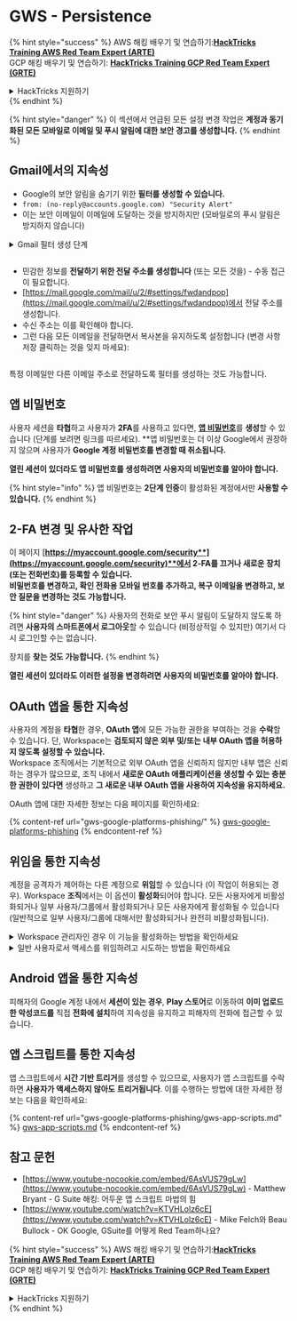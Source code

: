 # GWS - Persistence

{% hint style="success" %}
AWS 해킹 배우기 및 연습하기:<img src="../../.gitbook/assets/image (1) (1) (1).png" alt="" data-size="line">[**HackTricks Training AWS Red Team Expert (ARTE)**](https://training.hacktricks.xyz/courses/arte)<img src="../../.gitbook/assets/image (1) (1) (1).png" alt="" data-size="line">\
GCP 해킹 배우기 및 연습하기: <img src="../../.gitbook/assets/image (2).png" alt="" data-size="line">[**HackTricks Training GCP Red Team Expert (GRTE)**<img src="../../.gitbook/assets/image (2).png" alt="" data-size="line">](https://training.hacktricks.xyz/courses/grte)

<details>

<summary>HackTricks 지원하기</summary>

* [**구독 계획**](https://github.com/sponsors/carlospolop) 확인하기!
* **💬 [**Discord 그룹**](https://discord.gg/hRep4RUj7f) 또는 [**텔레그램 그룹**](https://t.me/peass)에 참여하거나 **Twitter** 🐦 [**@hacktricks\_live**](https://twitter.com/hacktricks_live)**를 팔로우하세요.**
* **[**HackTricks**](https://github.com/carlospolop/hacktricks) 및 [**HackTricks Cloud**](https://github.com/carlospolop/hacktricks-cloud) 깃허브 리포지토리에 PR을 제출하여 해킹 팁을 공유하세요.**

</details>
{% endhint %}

{% hint style="danger" %}
이 섹션에서 언급된 모든 설정 변경 작업은 **계정과 동기화된 모든 모바일로 이메일 및 푸시 알림에 대한 보안 경고를 생성합니다.**
{% endhint %}

## **Gmail에서의 지속성**

* Google의 보안 알림을 숨기기 위한 **필터를 생성할 수 있습니다.**
* `from: (no-reply@accounts.google.com) "Security Alert"`
* 이는 보안 이메일이 이메일에 도달하는 것을 방지하지만 (모바일로의 푸시 알림은 방지하지 않습니다)

<details>

<summary>Gmail 필터 생성 단계</summary>

(지침은 [**여기**](https://support.google.com/mail/answer/6579)에서 확인하세요)

1. [Gmail](https://mail.google.com/)을 엽니다.
2. 상단의 검색 상자에서 검색 옵션 표시를 클릭합니다 ![photos tune](https://lh3.googleusercontent.com/cD6YR_YvqXqNKxrWn2NAWkV6tjJtg8vfvqijKT1_9zVCrl2sAx9jROKhLqiHo2ZDYTE=w36).
3. 검색 기준을 입력합니다. 검색이 제대로 작동했는지 확인하려면 **검색**을 클릭하여 어떤 이메일이 표시되는지 확인합니다.
4. 검색 창 하단에서 **필터 만들기**를 클릭합니다.
5. 필터가 수행할 작업을 선택합니다.
6. **필터 만들기**를 클릭합니다.

현재 필터를 확인하려면 (삭제하려면) [https://mail.google.com/mail/u/0/#settings/filters](https://mail.google.com/mail/u/0/#settings/filters)에서 확인하세요.

</details>

<figure><img src="../../.gitbook/assets/image (331).png" alt=""><figcaption></figcaption></figure>

* 민감한 정보를 **전달하기 위한 전달 주소를 생성합니다** (또는 모든 것을) - 수동 접근이 필요합니다.
* [https://mail.google.com/mail/u/2/#settings/fwdandpop](https://mail.google.com/mail/u/2/#settings/fwdandpop)에서 전달 주소를 생성합니다.
* 수신 주소는 이를 확인해야 합니다.
* 그런 다음 모든 이메일을 전달하면서 복사본을 유지하도록 설정합니다 (변경 사항 저장 클릭하는 것을 잊지 마세요):

<figure><img src="../../.gitbook/assets/image (332).png" alt=""><figcaption></figcaption></figure>

특정 이메일만 다른 이메일 주소로 전달하도록 필터를 생성하는 것도 가능합니다.

## 앱 비밀번호

사용자 세션을 **타협**하고 사용자가 **2FA**를 사용하고 있다면, [**앱 비밀번호**](https://support.google.com/accounts/answer/185833?hl=en)를 **생성**할 수 있습니다 (단계를 보려면 링크를 따르세요). **앱 비밀번호는 더 이상 Google에서 권장하지 않으며 사용자가 **Google 계정 비밀번호를 변경할 때 취소됩니다.**

**열린 세션이 있더라도 앱 비밀번호를 생성하려면 사용자의 비밀번호를 알아야 합니다.**

{% hint style="info" %}
앱 비밀번호는 **2단계 인증**이 활성화된 계정에서만 **사용할 수 있습니다.**
{% endhint %}

## 2-FA 변경 및 유사한 작업

이 페이지 [**https://myaccount.google.com/security**](https://myaccount.google.com/security)**에서 2-FA를 끄거나 새로운 장치(또는 전화번호)를 등록할 수 있습니다.**\
**비밀번호를 변경하고, 확인 전화용 모바일 번호를 추가하고, 복구 이메일을 변경하고, 보안 질문을 변경하는 것도 가능합니다.**

{% hint style="danger" %}
사용자의 전화로 보안 푸시 알림이 도달하지 않도록 하려면 **사용자의 스마트폰에서 로그아웃**할 수 있습니다 (비정상적일 수 있지만) 여기서 다시 로그인할 수는 없습니다.

장치를 **찾는 것도 가능합니다.**
{% endhint %}

**열린 세션이 있더라도 이러한 설정을 변경하려면 사용자의 비밀번호를 알아야 합니다.**

## OAuth 앱을 통한 지속성

사용자의 계정을 **타협**한 경우, **OAuth 앱**에 모든 가능한 권한을 부여하는 것을 **수락**할 수 있습니다. 단, Workspace는 **검토되지 않은 외부 및/또는 내부 OAuth 앱을 허용하지 않도록 설정할 수 있습니다.**\
Workspace 조직에서는 기본적으로 외부 OAuth 앱을 신뢰하지 않지만 내부 앱은 신뢰하는 경우가 많으므로, 조직 내에서 **새로운 OAuth 애플리케이션을 생성할 수 있는 충분한 권한이 있다면** 생성하고 **그 새로운 내부 OAuth 앱을 사용하여 지속성을 유지하세요.**

OAuth 앱에 대한 자세한 정보는 다음 페이지를 확인하세요:

{% content-ref url="gws-google-platforms-phishing/" %}
[gws-google-platforms-phishing](gws-google-platforms-phishing/)
{% endcontent-ref %}

## 위임을 통한 지속성

계정을 공격자가 제어하는 다른 계정으로 **위임**할 수 있습니다 (이 작업이 허용되는 경우). Workspace **조직**에서는 이 옵션이 **활성화**되어야 합니다. 모든 사용자에게 비활성화되거나 일부 사용자/그룹에서 활성화되거나 모든 사용자에게 활성화될 수 있습니다 (일반적으로 일부 사용자/그룹에 대해서만 활성화되거나 완전히 비활성화됩니다).

<details>

<summary>Workspace 관리자인 경우 이 기능을 활성화하는 방법을 확인하세요</summary>

(정보는 [문서에서 복사됨](https://support.google.com/a/answer/7223765))

조직의 관리자로서 (예: 직장 또는 학교) 사용자가 Gmail 계정에 대한 액세스를 위임할 수 있는지 제어합니다. 모든 사용자에게 계정을 위임할 수 있는 옵션을 제공하거나 특정 부서의 사람들만 위임을 설정할 수 있도록 할 수 있습니다. 예를 들어:

* 관리 비서를 Gmail 계정의 위임자로 추가하여 그들이 귀하를 대신하여 이메일을 읽고 보낼 수 있도록 합니다.
* 그룹을 추가하여 모든 사람이 하나의 Gmail 계정에 액세스할 수 있도록 합니다.

사용자는 동일한 조직의 다른 사용자에게만 액세스를 위임할 수 있으며, 도메인이나 조직 단위에 관계없이 가능합니다.

#### 위임 한도 및 제한 사항

* **사용자가 Google 그룹에 자신의 메일박스 액세스를 부여할 수 있도록 허용하는 옵션**: 이 옵션을 사용하려면 위임된 계정의 OU와 각 그룹 구성원의 OU에 대해 활성화되어야 합니다. 이 옵션이 활성화되지 않은 OU에 속한 그룹 구성원은 위임된 계정에 액세스할 수 없습니다.
* 일반적인 사용으로 40명의 위임된 사용자가 동시에 Gmail 계정에 액세스할 수 있습니다. 하나 이상의 위임자가 평균 이상으로 사용할 경우 이 숫자가 줄어들 수 있습니다.
* Gmail에 자주 액세스하는 자동화된 프로세스는 동시에 계정에 액세스할 수 있는 위임자의 수를 줄일 수 있습니다. 이러한 프로세스에는 Gmail에 자주 액세스하는 API 또는 브라우저 확장 프로그램이 포함됩니다.
* 단일 Gmail 계정은 최대 1,000명의 고유한 위임자를 지원합니다. 그룹은 한 위임자로 계산됩니다.
* 위임은 Gmail 계정의 한도를 증가시키지 않습니다. 위임된 사용자가 있는 Gmail 계정은 표준 Gmail 계정 한도 및 정책을 가집니다. 자세한 내용은 [Gmail 한도 및 정책](https://support.google.com/a/topic/28609)을 방문하세요.

#### 1단계: 사용자를 위한 Gmail 위임 활성화

**시작하기 전에:** 특정 사용자에 대한 설정을 적용하려면 해당 계정을 [조직 단위](https://support.google.com/a/topic/1227584)에 넣으세요.

1. [Google 관리 콘솔](https://support.google.com/a/answer/182076)에 [로그인](https://admin.google.com/)합니다.

관리자 계정을 사용하여 로그인하세요. 현재 계정인 CarlosPolop@gmail.com이 아닙니다.
2. 관리 콘솔에서 메뉴로 이동합니다 ![](https://storage.googleapis.com/support-kms-prod/JxKYG9DqcsormHflJJ8Z8bHuyVI5YheC0lAp)![그리고](https://storage.googleapis.com/support-kms-prod/Th2Tx0uwPMOhsMPn7nRXMUo3vs6J0pto2DTn)![](https://storage.googleapis.com/support-kms-prod/ocGtUSENh4QebLpvZcmLcNRZyaTBcolMRSyl) **앱**![그리고](https://storage.googleapis.com/support-kms-prod/Th2Tx0uwPMOhsMPn7nRXMUo3vs6J0pto2DTn)**Google Workspace**![그리고](https://storage.googleapis.com/support-kms-prod/Th2Tx0uwPMOhsMPn7nRXMUo3vs6J0pto2DTn)**Gmail**![그리고](https://storage.googleapis.com/support-kms-prod/Th2Tx0uwPMOhsMPn7nRXMUo3vs6J0pto2DTn)**사용자 설정**으로 이동합니다.
3. 모든 사용자에게 설정을 적용하려면 상위 조직 단위를 선택한 상태로 두세요. 그렇지 않으면 하위 [조직 단위](https://support.google.com/a/topic/1227584)를 선택하세요.
4. **메일 위임**을 클릭합니다.
5. **사용자가 도메인의 다른 사용자에게 자신의 메일박스에 대한 액세스를 위임할 수 있도록 허용** 상자를 체크합니다.
6. (선택 사항) 사용자가 자신의 계정에서 전송된 위임된 메시지에 포함된 발신자 정보를 지정할 수 있도록 하려면 **사용자가 이 설정을 사용자 지정할 수 있도록 허용** 상자를 체크합니다.
7. 위임자가 보낸 메시지에 포함될 기본 발신자 정보 옵션을 선택합니다:
* **계정 소유자와 이메일을 보낸 위임자를 표시**—메시지에는 Gmail 계정 소유자와 위임자의 이메일 주소가 포함됩니다.
* **계정 소유자만 표시**—메시지에는 Gmail 계정 소유자의 이메일 주소만 포함됩니다. 위임자의 이메일 주소는 포함되지 않습니다.
8. (선택 사항) 사용자가 그룹을 위임자로 추가할 수 있도록 하려면 **사용자가 Google 그룹에 자신의 메일박스 액세스를 부여할 수 있도록 허용** 상자를 체크합니다.
9. **저장**을 클릭합니다. 하위 조직 단위를 구성한 경우 상위 조직 단위의 설정을 **상속**하거나 **재정의**할 수 있습니다.
10. (선택 사항) 다른 조직 단위에 대해 Gmail 위임을 활성화하려면 3-9단계를 반복합니다.

변경 사항은 최대 24시간이 걸릴 수 있지만 일반적으로 더 빨리 발생합니다. [자세히 알아보기](https://support.google.com/a/answer/7514107)

#### 2단계: 사용자가 자신의 계정에 대한 위임자를 설정하도록 합니다.

위임을 활성화한 후 사용자는 Gmail 설정으로 이동하여 위임자를 지정합니다. 위임자는 사용자를 대신하여 메시지를 읽고, 보내고, 받을 수 있습니다.

자세한 내용은 사용자를 [이메일 위임 및 협업](https://support.google.com/a/users/answer/138350)으로 안내하세요.

</details>

<details>

<summary>일반 사용자로서 액세스를 위임하려고 시도하는 방법을 확인하세요</summary>

(정보는 [**문서에서 복사됨**](https://support.google.com/mail/answer/138350))

최대 10명의 위임자를 추가할 수 있습니다.

직장, 학교 또는 기타 조직을 통해 Gmail을 사용하는 경우:

* 조직 내에서 최대 1000명의 위임자를 추가할 수 있습니다.
* 일반적인 사용으로 40명의 위임자가 동시에 Gmail 계정에 액세스할 수 있습니다.
* 자동화된 프로세스를 사용하는 경우, 몇 명의 위임자가 동시에 Gmail 계정에 액세스할 수 있습니다.

1. 컴퓨터에서 [Gmail](https://mail.google.com/)을 엽니다. Gmail 앱에서는 위임자를 추가할 수 없습니다.
2. 오른쪽 상단에서 설정을 클릭합니다 ![Settings](https://lh3.googleusercontent.com/p3J-ZSPOLtuBBR_ofWTFDfdgAYQgi8mR5c76ie8XQ2wjegk7-yyU5zdRVHKybQgUlQ=w36-h36) ![그리고](https://lh3.googleusercontent.com/3_l97rr0GvhSP2XV5OoCkV2ZDTIisAOczrSdzNCBxhIKWrjXjHucxNwocghoUa39gw=w36-h36) **모든 설정 보기**를 클릭합니다.
3. **계정 및 가져오기** 또는 **계정** 탭을 클릭합니다.
4. "계정에 대한 액세스 부여" 섹션에서 **다른 계정 추가**를 클릭합니다. 직장이나 학교를 통해 Gmail을 사용하는 경우, 조직에서 이메일 위임을 제한할 수 있습니다. 이 설정이 보이지 않으면 관리자에게 문의하세요.
* 계정에 대한 액세스를 부여하는 옵션이 보이지 않으면 제한된 것입니다.
5. 추가할 사람의 이메일 주소를 입력합니다. 직장, 학교 또는 기타 조직을 통해 Gmail을 사용하는 경우, 관리자가 허용하는 경우 그룹의 이메일 주소를 입력할 수 있습니다. 이 그룹은 귀하의 조직과 동일한 도메인을 가져야 합니다. 그룹의 외부 구성원은 위임 액세스가 거부됩니다.\
\
**중요:** 위임할 계정이 새 계정이거나 비밀번호가 재설정된 경우, 관리자는 처음 로그인할 때 비밀번호 변경 요구 사항을 끄도록 해야 합니다.

* [관리자가 사용자를 생성하는 방법 알아보기](https://support.google.com/a/answer/33310).
* [관리자가 비밀번호를 재설정하는 방법 알아보기](https://support.google.com/a/answer/33319).

6. **다음 단계**를 클릭합니다 ![그리고](https://lh3.googleusercontent.com/QbWcYKta5vh_4-OgUeFmK-JOB0YgLLoGh69P478nE6mKdfpWQniiBabjF7FVoCVXI0g=h36) **액세스를 부여하기 위한 이메일 보내기**를 클릭합니다.

추가한 사람은 확인 요청 이메일을 받게 됩니다. 초대는 일주일 후에 만료됩니다.

그룹을 추가한 경우, 모든 그룹 구성원이 확인 없이 위임자가 됩니다.

참고: 위임이 효과를 발휘하는 데 최대 24시간이 걸릴 수 있습니다.

</details>

## Android 앱을 통한 지속성

피해자의 Google 계정 내에서 **세션이 있는 경우**, **Play 스토어**로 이동하여 **이미 업로드한 악성코드를** 직접 **전화에 설치**하여 지속성을 유지하고 피해자의 전화에 접근할 수 있습니다.

## **앱 스크립트를 통한 지속성**

앱 스크립트에서 **시간 기반 트리거**를 생성할 수 있으므로, 사용자가 앱 스크립트를 수락하면 **사용자가 액세스하지 않아도** **트리거됩니다**. 이를 수행하는 방법에 대한 자세한 정보는 다음을 확인하세요:

{% content-ref url="gws-google-platforms-phishing/gws-app-scripts.md" %}
[gws-app-scripts.md](gws-google-platforms-phishing/gws-app-scripts.md)
{% endcontent-ref %}

## 참고 문헌

* [https://www.youtube-nocookie.com/embed/6AsVUS79gLw](https://www.youtube-nocookie.com/embed/6AsVUS79gLw) - Matthew Bryant - G Suite 해킹: 어두운 앱 스크립트 마법의 힘
* [https://www.youtube.com/watch?v=KTVHLolz6cE](https://www.youtube.com/watch?v=KTVHLolz6cE) - Mike Felch와 Beau Bullock - OK Google, GSuite를 어떻게 Red Team하나요?

{% hint style="success" %}
AWS 해킹 배우기 및 연습하기:<img src="../../.gitbook/assets/image (1) (1) (1).png" alt="" data-size="line">[**HackTricks Training AWS Red Team Expert (ARTE)**](https://training.hacktricks.xyz/courses/arte)<img src="../../.gitbook/assets/image (1) (1) (1).png" alt="" data-size="line">\
GCP 해킹 배우기 및 연습하기: <img src="../../.gitbook/assets/image (2).png" alt="" data-size="line">[**HackTricks Training GCP Red Team Expert (GRTE)**<img src="../../.gitbook/assets/image (2).png" alt="" data-size="line">](https://training.hacktricks.xyz/courses/grte)

<details>

<summary>HackTricks 지원하기</summary>

* [**구독 계획**](https://github.com/sponsors/carlospolop) 확인하기!
* **💬 [**Discord 그룹**](https://discord.gg/hRep4RUj7f) 또는 [**텔레그램 그룹**](https://t.me/peass)에 참여하거나 **Twitter** 🐦 [**@hacktricks\_live**](https://twitter.com/hacktricks_live)**를 팔로우하세요.**
* **[**HackTricks**](https://github.com/carlospolop/hacktricks) 및 [**HackTricks Cloud**](https://github.com/carlospolop/hacktricks-cloud) 깃허브 리포지토리에 PR을 제출하여 해킹 팁을 공유하세요.**

</details>
{% endhint %}
